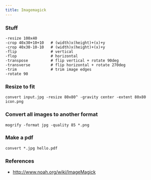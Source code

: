 ```yaml
---
title: Imagemagick
---
```


### Stuff

    -resize 100x40
    -crop 40x30+10+10   # (width)x(height)+(x)+y
    -crop 40x30-10-10   # (width)x(height)+(x)+y
    -flip               # vertical
    -flop               # horizontal
    -transpose          # flip vertical + rotate 90deg
    -transverse         # flip horizontal + rotate 270deg
    -trim               # trim image edges
    -rotate 90

### Resize to fit

    convert input.jpg -resize 80x80^ -gravity center -extent 80x80 icon.png

### Convert all images to another format

    mogrify -format jpg -quality 85 *.png

### Make a pdf

    convert *.jpg hello.pdf

### References

  * http://www.noah.org/wiki/ImageMagick
